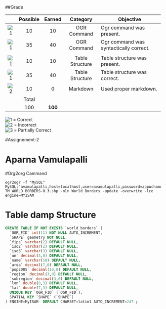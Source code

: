 ##Grade

|    |Possible|Earned|Category           | Objective                                          | 
|:--:|:------:|:----:|:-----------------:|----------------------------------------------------|
|![1]|    10  |   10   | OGR Command     | Ogr command was present.                           |
|![1]|    35  |   40   | OGR Command     | Ogr command was syntactically correct.             |
|    |        |        |                 |                                                    |
|![1]|    10  |   10   | Table Structure | Table structure was present.                       |
|![1]|    35  |   40   | Table Structure | Table structure was correct.                       |
|![2]|    10  |   0    | Markdown        | Used proper markdown.                              |
|    | Total  |        |                 |                                                    |
|    |    100 |**100** |                 |                                                    |



![1] = Correct <br>
![2] = Incorrect <br>
![3] = Partially Correct <br>

[1]: https://raw.githubusercontent.com/rugbyprof/5443-Spatial-Database/master/media/correct.png
[2]: https://raw.githubusercontent.com/rugbyprof/5443-Spatial-Database/master/media/incorrect.png
[3]: https://raw.githubusercontent.com/rugbyprof/5443-Spatial-Database/master/media/partial.png


#Assignement-2
# Aparna Vamulapalli

#Org2org Cammand

```
ogr2ogr -f "MySQL" MySQL:"avamulapalli,host=localhost,user=avamulapalli,password=appuchandu,port=3036" TM_WORLD_BORDERS-0.3.shp -nln World_Borders -update -overwrite -lco engine=MYISAM
```


# Table damp Structure

```sql
CREATE TABLE IF NOT EXISTS `world_borders` (
  `OGR_FID` int(11) NOT NULL AUTO_INCREMENT,
  `SHAPE` geometry NOT NULL,
  `fips` varchar(2) DEFAULT NULL,
  `iso2` varchar(2) DEFAULT NULL,
  `iso3` varchar(3) DEFAULT NULL,
  `un` decimal(3,0) DEFAULT NULL,
  `name` varchar(50) DEFAULT NULL,
  `area` decimal(7,0) DEFAULT NULL,
  `pop2005` decimal(10,0) DEFAULT NULL,
  `region` decimal(3,0) DEFAULT NULL,
  `subregion` decimal(3,0) DEFAULT NULL,
  `lon` double(8,3) DEFAULT NULL,
  `lat` double(7,3) DEFAULT NULL,
  UNIQUE KEY `OGR_FID` (`OGR_FID`),
  SPATIAL KEY `SHAPE` (`SHAPE`)
) ENGINE=MyISAM  DEFAULT CHARSET=latin1 AUTO_INCREMENT=247 ;
```
